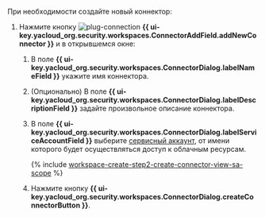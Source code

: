При необходимости создайте новый коннектор:

1. Нажмите кнопку ![plug-connection](../../_assets/console-icons/plug-connection.svg) **{{ ui-key.yacloud_org.security.workspaces.ConnectorAddField.addNewConnector }}** и в открывшемся окне:

    1. В поле **{{ ui-key.yacloud_org.security.workspaces.ConnectorDialog.labelNameField }}** укажите имя коннектора.
    1. (Опционально) В поле **{{ ui-key.yacloud_org.security.workspaces.ConnectorDialog.labelDescriptionField }}** задайте произвольное описание коннектора.
    1. В поле **{{ ui-key.yacloud_org.security.workspaces.ConnectorDialog.labelServiceAccountField }}** выберите [сервисный аккаунт](../../iam/concepts/users/service-accounts.md), от имени которого будет осуществляться доступ к облачным ресурсам.

        {% include [workspace-create-step2-create-connector-view-sa-scope](./workspace-create-step2-create-connector-view-sa-scope.md) %}

    1. Нажмите кнопку **{{ ui-key.yacloud_org.security.workspaces.ConnectorDialog.createConnectorButton }}**.